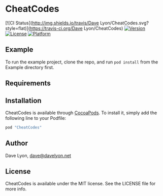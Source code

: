 # CheatCodes

[![CI Status](http://img.shields.io/travis/Dave Lyon/CheatCodes.svg?style=flat)](https://travis-ci.org/Dave Lyon/CheatCodes)
[![Version](https://img.shields.io/cocoapods/v/CheatCodes.svg?style=flat)](http://cocoapods.org/pods/CheatCodes)
[![License](https://img.shields.io/cocoapods/l/CheatCodes.svg?style=flat)](http://cocoapods.org/pods/CheatCodes)
[![Platform](https://img.shields.io/cocoapods/p/CheatCodes.svg?style=flat)](http://cocoapods.org/pods/CheatCodes)

## Example

To run the example project, clone the repo, and run `pod install` from the Example directory first.

## Requirements

## Installation

CheatCodes is available through [CocoaPods](http://cocoapods.org). To install
it, simply add the following line to your Podfile:

```ruby
pod "CheatCodes"
```

## Author

Dave Lyon, dave@davelyon.net

## License

CheatCodes is available under the MIT license. See the LICENSE file for more info.
